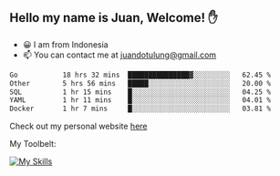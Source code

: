 ## Hello my name is Juan, Welcome! ✋

- 😀 I am from Indonesia
- 📫 You can contact me at juandotulung@gmail.com

<!--START_SECTION:waka-->

```txt
Go           18 hrs 32 mins  ███████████████▓░░░░░░░░░   62.45 %
Other        5 hrs 56 mins   █████░░░░░░░░░░░░░░░░░░░░   20.00 %
SQL          1 hr 15 mins    █░░░░░░░░░░░░░░░░░░░░░░░░   04.25 %
YAML         1 hr 11 mins    █░░░░░░░░░░░░░░░░░░░░░░░░   04.01 %
Docker       1 hr 7 mins     █░░░░░░░░░░░░░░░░░░░░░░░░   03.81 %
```

<!--END_SECTION:waka-->

Check out my personal website [here](https://juanchristian.com)

My Toolbelt:

[![My Skills](https://skillicons.dev/icons?i=go,js,ts,nodejs,express,react,nextjs,vue,tailwind,vite,html,css,python,php,aws,bash,linux,postgres,mysql,redis,kafka,docker,vercel,netlify,vscode,figma)](https://skillicons.dev)

